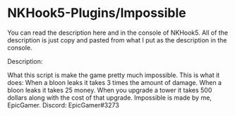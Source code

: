 # NKHook5-Plugins/Impossible

You can read the description here and in the console of NKHook5. All of the 
description is just copy and pasted from what I put as the description in the console.

Description:

What this script is make the game pretty much
impossible. This is what it does:
When a bloon leaks it takes 3 times the amount of damage.
When a bloon leaks it takes 25 money.
When you upgrade a tower it takes 500 dollars along
with the cost of that upgrade.
Impossible is made by me, EpicGamer. Discord: EpicGamer#3273